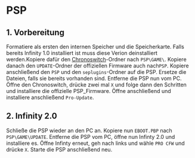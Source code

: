 # PSP

## 1. Vorbereitung
Formatiere als ersten den internen Speicher und die Speicherkarte. Falls bereits Infinity 1.0 installiert ist muss diese Verion deinstalliert werden.Kopiere dafür den [Chronoswitch](https://github.com/DaveeFTW/Chronoswitch)-Ordner nach `PSP\GAME\`. Kopiere danach den `UPDATE`-Ordner der offiziellen Firmware auch nach`PSP`. Kopiere anschließend den `PSP` und den `seplugins`-Ordner auf die PSP. Ersetze die Dateien, falls sie bereits vorhanden sind. Entferne die PSP nun vom PC. Öffne den Chronoswitch, drücke zwei mal `X` und folge dann den Schritten und installiere die offizielle PSP_Firmware. Öffne anschließend und installiere anschließend `Pro-Update`.

## 2. Infinity 2.0
Schließe die PSP wieder an den PC an. Kopiere nun `EBOOT.PBP` nach `PSP\GAME\UPDATE`. Entferne die PSP vom PC, öffne nun Infinty 2.0 und installiere es. Öffne Infinty erneut, geh nach links und wähle `PRO CFW` und drücke `X`. Starte die PSP anschließend neu.